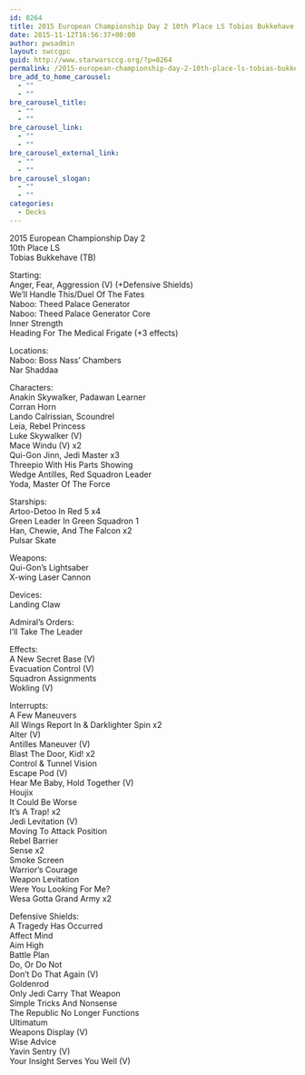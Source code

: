 ```yaml
---
id: 8264
title: 2015 European Championship Day 2 10th Place LS Tobias Bukkehave Combat Space
date: 2015-11-12T16:56:37+00:00
author: pwsadmin
layout: swccgpc
guid: http://www.starwarsccg.org/?p=8264
permalink: /2015-european-championship-day-2-10th-place-ls-tobias-bukkehave-combat-space/
bre_add_to_home_carousel:
  - ""
  - ""
bre_carousel_title:
  - ""
  - ""
bre_carousel_link:
  - ""
  - ""
bre_carousel_external_link:
  - ""
  - ""
bre_carousel_slogan:
  - ""
  - ""
categories:
  - Decks
---
```

2015 European Championship Day 2  
10th Place LS  
Tobias Bukkehave (TB)

Starting:  
Anger, Fear, Aggression (V) (+Defensive Shields)  
We&#8217;ll Handle This/Duel Of The Fates  
Naboo: Theed Palace Generator  
Naboo: Theed Palace Generator Core  
Inner Strength  
Heading For The Medical Frigate (+3 effects)

Locations:  
Naboo: Boss Nass&#8217; Chambers  
Nar Shaddaa

Characters:  
Anakin Skywalker, Padawan Learner  
Corran Horn  
Lando Calrissian, Scoundrel  
Leia, Rebel Princess  
Luke Skywalker (V)  
Mace Windu (V) x2  
Qui-Gon Jinn, Jedi Master x3  
Threepio With His Parts Showing  
Wedge Antilles, Red Squadron Leader  
Yoda, Master Of The Force

Starships:  
Artoo-Detoo In Red 5 x4  
Green Leader In Green Squadron 1  
Han, Chewie, And The Falcon x2  
Pulsar Skate

Weapons:  
Qui-Gon&#8217;s Lightsaber  
X-wing Laser Cannon

Devices:  
Landing Claw

Admiral&#8217;s Orders:  
I&#8217;ll Take The Leader

Effects:  
A New Secret Base (V)  
Evacuation Control (V)  
Squadron Assignments  
Wokling (V)

Interrupts:  
A Few Maneuvers  
All Wings Report In & Darklighter Spin x2  
Alter (V)  
Antilles Maneuver (V)  
Blast The Door, Kid! x2  
Control & Tunnel Vision  
Escape Pod (V)  
Hear Me Baby, Hold Together (V)  
Houjix  
It Could Be Worse  
It&#8217;s A Trap! x2  
Jedi Levitation (V)  
Moving To Attack Position  
Rebel Barrier  
Sense x2  
Smoke Screen  
Warrior&#8217;s Courage  
Weapon Levitation  
Were You Looking For Me?  
Wesa Gotta Grand Army x2

Defensive Shields:  
A Tragedy Has Occurred  
Affect Mind  
Aim High  
Battle Plan  
Do, Or Do Not  
Don&#8217;t Do That Again (V)  
Goldenrod  
Only Jedi Carry That Weapon  
Simple Tricks And Nonsense  
The Republic No Longer Functions  
Ultimatum  
Weapons Display (V)  
Wise Advice  
Yavin Sentry (V)  
Your Insight Serves You Well (V)